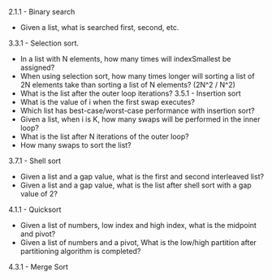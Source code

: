 2.1.1 - Binary search
 - Given a list, what is searched first, second, etc.

3.3.1 - Selection sort. 
 - In a list with N elements, how many times will indexSmallest be assigned?
 - When using selection sort, how many times longer will sorting a list of 2N elements take than sorting a list of N elements? (2N^2 / N^2)
 - What is the list after the outer loop iterations?
3.5.1 - Insertion sort
 - What is the value of i when the first swap executes?
 - Which list has best-case/worst-case performance with insertion sort?
 - Given a list, when i is K, how many swaps will be performed in the inner loop?
 - What is the list after N iterations of the outer loop?
 - How many swaps to sort the list?

3.7.1 - Shell sort
 - Given a list and a gap value, what is the first and second interleaved list?
 - Given a list and a gap value, what is the list after shell sort with a gap value of 2?

4.1.1 - Quicksort
 - Given a list of numbers, low index and high index, what is the midpoint and pivot?
 - Given a list of numbers and a pivot, What is the low/high partition after partitioning algorithm is completed?

4.3.1 - Merge Sort